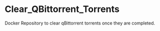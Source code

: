 # Clear_QBittorrent_Torrents
Docker Repository to clear qBittorrent torrents once they are completed.
